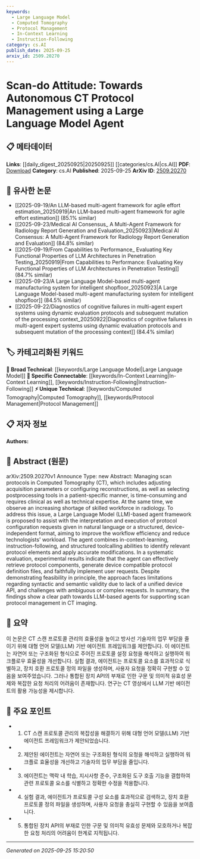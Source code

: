 ```yaml
---
keywords:
  - Large Language Model
  - Computed Tomography
  - Protocol Management
  - In-Context Learning
  - Instruction-Following
category: cs.AI
publish_date: 2025-09-25
arxiv_id: 2509.20270
---
```


<!-- KEYWORD_LINKING_METADATA:
{
  "processed_timestamp": "2025-09-25T15:20:50.047153",
  "vocabulary_version": "1.0",
  "selected_keywords": [
    "Large Language Model",
    "Computed Tomography",
    "Protocol Management",
    "In-Context Learning",
    "Instruction-Following"
  ],
  "rejected_keywords": [],
  "similarity_scores": {
    "Large Language Model": 0.85,
    "Computed Tomography": 0.8,
    "Protocol Management": 0.78,
    "In-Context Learning": 0.77,
    "Instruction-Following": 0.75
  },
  "extraction_method": "AI_prompt_based",
  "budget_applied": true,
  "candidates_json": {
    "candidates": [
      {
        "surface": "Large Language Model",
        "canonical": "Large Language Model",
        "aliases": [
          "LLM"
        ],
        "category": "broad_technical",
        "rationale": "Central to the paper's approach, linking to advancements in language models.",
        "novelty_score": 0.45,
        "connectivity_score": 0.88,
        "specificity_score": 0.65,
        "link_intent_score": 0.85
      },
      {
        "surface": "Computed Tomography",
        "canonical": "Computed Tomography",
        "aliases": [
          "CT"
        ],
        "category": "unique_technical",
        "rationale": "Specific to the application domain of the paper, facilitating connections in medical imaging.",
        "novelty_score": 0.7,
        "connectivity_score": 0.6,
        "specificity_score": 0.9,
        "link_intent_score": 0.8
      },
      {
        "surface": "Protocol Management",
        "canonical": "Protocol Management",
        "aliases": [
          "Scan Protocol Management"
        ],
        "category": "unique_technical",
        "rationale": "Key focus of the research, enabling links to workflow optimization in imaging.",
        "novelty_score": 0.65,
        "connectivity_score": 0.75,
        "specificity_score": 0.85,
        "link_intent_score": 0.78
      },
      {
        "surface": "In-Context Learning",
        "canonical": "In-Context Learning",
        "aliases": [],
        "category": "specific_connectable",
        "rationale": "Highlights a specific technique used within the LLM framework, relevant for linking to learning paradigms.",
        "novelty_score": 0.55,
        "connectivity_score": 0.8,
        "specificity_score": 0.7,
        "link_intent_score": 0.77
      },
      {
        "surface": "Instruction-Following",
        "canonical": "Instruction-Following",
        "aliases": [],
        "category": "specific_connectable",
        "rationale": "Describes a capability of the LLM agent, important for task execution in AI systems.",
        "novelty_score": 0.58,
        "connectivity_score": 0.78,
        "specificity_score": 0.72,
        "link_intent_score": 0.75
      }
    ],
    "ban_list_suggestions": [
      "workflow efficiency",
      "technologists' workload"
    ]
  },
  "decisions": [
    {
      "candidate_surface": "Large Language Model",
      "resolved_canonical": "Large Language Model",
      "decision": "linked",
      "scores": {
        "novelty": 0.45,
        "connectivity": 0.88,
        "specificity": 0.65,
        "link_intent": 0.85
      }
    },
    {
      "candidate_surface": "Computed Tomography",
      "resolved_canonical": "Computed Tomography",
      "decision": "linked",
      "scores": {
        "novelty": 0.7,
        "connectivity": 0.6,
        "specificity": 0.9,
        "link_intent": 0.8
      }
    },
    {
      "candidate_surface": "Protocol Management",
      "resolved_canonical": "Protocol Management",
      "decision": "linked",
      "scores": {
        "novelty": 0.65,
        "connectivity": 0.75,
        "specificity": 0.85,
        "link_intent": 0.78
      }
    },
    {
      "candidate_surface": "In-Context Learning",
      "resolved_canonical": "In-Context Learning",
      "decision": "linked",
      "scores": {
        "novelty": 0.55,
        "connectivity": 0.8,
        "specificity": 0.7,
        "link_intent": 0.77
      }
    },
    {
      "candidate_surface": "Instruction-Following",
      "resolved_canonical": "Instruction-Following",
      "decision": "linked",
      "scores": {
        "novelty": 0.58,
        "connectivity": 0.78,
        "specificity": 0.72,
        "link_intent": 0.75
      }
    }
  ]
}
-->

# Scan-do Attitude: Towards Autonomous CT Protocol Management using a Large Language Model Agent

## 📋 메타데이터

**Links**: [[daily_digest_20250925|20250925]] [[categories/cs.AI|cs.AI]]
**PDF**: [Download](https://arxiv.org/pdf/2509.20270.pdf)
**Category**: cs.AI
**Published**: 2025-09-25
**ArXiv ID**: [2509.20270](https://arxiv.org/abs/2509.20270)

## 🔗 유사한 논문
- [[2025-09-19/An LLM-based multi-agent framework for agile effort estimation_20250919|An LLM-based multi-agent framework for agile effort estimation]] (85.1% similar)
- [[2025-09-23/Medical AI Consensus_ A Multi-Agent Framework for Radiology Report Generation and Evaluation_20250923|Medical AI Consensus: A Multi-Agent Framework for Radiology Report Generation and Evaluation]] (84.8% similar)
- [[2025-09-19/From Capabilities to Performance_ Evaluating Key Functional Properties of LLM Architectures in Penetration Testing_20250919|From Capabilities to Performance: Evaluating Key Functional Properties of LLM Architectures in Penetration Testing]] (84.7% similar)
- [[2025-09-23/A Large Language Model-based multi-agent manufacturing system for intelligent shopfloor_20250923|A Large Language Model-based multi-agent manufacturing system for intelligent shopfloor]] (84.5% similar)
- [[2025-09-22/Diagnostics of cognitive failures in multi-agent expert systems using dynamic evaluation protocols and subsequent mutation of the processing context_20250922|Diagnostics of cognitive failures in multi-agent expert systems using dynamic evaluation protocols and subsequent mutation of the processing context]] (84.4% similar)

## 🏷️ 카테고리화된 키워드
**🧠 Broad Technical**: [[keywords/Large Language Model|Large Language Model]]
**🔗 Specific Connectable**: [[keywords/In-Context Learning|In-Context Learning]], [[keywords/Instruction-Following|Instruction-Following]]
**⚡ Unique Technical**: [[keywords/Computed Tomography|Computed Tomography]], [[keywords/Protocol Management|Protocol Management]]

## 📋 저자 정보

**Authors:** 

## 📄 Abstract (원문)

arXiv:2509.20270v1 Announce Type: new 
Abstract: Managing scan protocols in Computed Tomography (CT), which includes adjusting acquisition parameters or configuring reconstructions, as well as selecting postprocessing tools in a patient-specific manner, is time-consuming and requires clinical as well as technical expertise. At the same time, we observe an increasing shortage of skilled workforce in radiology. To address this issue, a Large Language Model (LLM)-based agent framework is proposed to assist with the interpretation and execution of protocol configuration requests given in natural language or a structured, device-independent format, aiming to improve the workflow efficiency and reduce technologists' workload. The agent combines in-context-learning, instruction-following, and structured toolcalling abilities to identify relevant protocol elements and apply accurate modifications. In a systematic evaluation, experimental results indicate that the agent can effectively retrieve protocol components, generate device compatible protocol definition files, and faithfully implement user requests. Despite demonstrating feasibility in principle, the approach faces limitations regarding syntactic and semantic validity due to lack of a unified device API, and challenges with ambiguous or complex requests. In summary, the findings show a clear path towards LLM-based agents for supporting scan protocol management in CT imaging.

## 📝 요약

이 논문은 CT 스캔 프로토콜 관리의 효율성을 높이고 방사선 기술자의 업무 부담을 줄이기 위해 대형 언어 모델(LLM) 기반 에이전트 프레임워크를 제안합니다. 이 에이전트는 자연어 또는 구조화된 형식으로 주어진 프로토콜 설정 요청을 해석하고 실행하여 워크플로우 효율성을 개선합니다. 실험 결과, 에이전트는 프로토콜 요소를 효과적으로 식별하고, 장치 호환 프로토콜 정의 파일을 생성하며, 사용자 요청을 정확히 구현할 수 있음을 보여주었습니다. 그러나 통합된 장치 API의 부재로 인한 구문 및 의미적 유효성 문제와 복잡한 요청 처리의 어려움이 존재합니다. 연구는 CT 영상에서 LLM 기반 에이전트의 활용 가능성을 제시합니다.

## 🎯 주요 포인트

- 1. CT 스캔 프로토콜 관리의 복잡성을 해결하기 위해 대형 언어 모델(LLM) 기반 에이전트 프레임워크가 제안되었습니다.
- 2. 제안된 에이전트는 자연어 또는 구조화된 형식의 요청을 해석하고 실행하여 워크플로 효율성을 개선하고 기술자의 업무 부담을 줄입니다.
- 3. 에이전트는 맥락 내 학습, 지시사항 준수, 구조화된 도구 호출 기능을 결합하여 관련 프로토콜 요소를 식별하고 정확한 수정을 적용합니다.
- 4. 실험 결과, 에이전트가 프로토콜 구성 요소를 효과적으로 검색하고, 장치 호환 프로토콜 정의 파일을 생성하며, 사용자 요청을 충실히 구현할 수 있음을 보여줍니다.
- 5. 통합된 장치 API의 부재로 인한 구문 및 의미적 유효성 문제와 모호하거나 복잡한 요청 처리의 어려움이 한계로 지적됩니다.


---

*Generated on 2025-09-25 15:20:50*